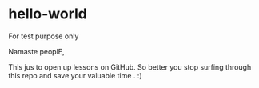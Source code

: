 # hello-world
For test purpose only

Namaste peoplE,

This jus to open up lessons on GitHub. So better you stop surfing through this repo and save your valuable time . :) 
